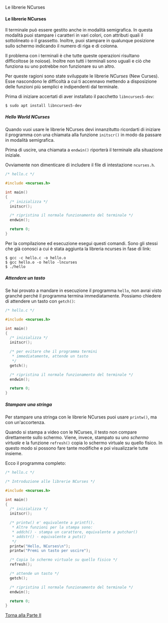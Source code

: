 Le librerie NCurses


#### Le librerie NCurses

Il terminale può essere gestito anche in modalità semigrafica.
In questa modalità puoi stampare i caratteri in vari colori,
con attributi quali il sottolineato o il grassetto.
Inoltre, puoi stampare in qualunque posizione sullo schermo
indicando il numero di riga e di colonna.

Il problema con i terminali è che tutte queste operazioni risultano
difficoltose (e noiose). Inoltre non tutti i terminali sono uguali
e ciò che funziona su uno potrebbe non funzionare su un altro.

Per queste ragioni sono state sviluppate le librerie *NCurses*
(New Curses). Esse nascondono le difficoltà a cui ti accennavo
mettendo a disposizione delle funzioni più semplici e indipendenti dal terminale.

Prima di iniziare accertati di aver installato il pacchetto `libncurses5-dev`:

```
$ sudo apt install libncurses5-dev
```

##### Hello World NCurses

Quando vuoi usare le librerie NCurses devi innanzitutto ricordarti di iniziare
il programma con una chiamata alla funzione `initscr()` in modo da passare
in modalità semigrafica.

Prima di uscire, una chiamata a `endwin()` riporterà il terminale alla
situazione iniziale.

Ovviamente non dimenticare di includere il file di intestazione `ncurses.h`.

```c
/* hello.c */

#include <ncurses.h>

int main()
{
  /* inizializza */
  initscr();

  /* ripristina il normale funzionamento del terminale */
  endwin();

  return 0;
}
```

Per la compilazione ed esecuzione esegui questi comandi.
Sono gli stessi che già conosci a cui è stata aggiunta la libreria ncurses
in fase di link:

```
$ gcc -c hello.c -o hello.o
$ gcc hello.o -o hello -lncurses
$ ./hello
```

##### Attendere un tasto

Se hai provato a mandare in esecuzione il programma `hello`, non avrai
visto granché perché il programma termina immediatamente.
Possiamo chiedere di attendere un tasto con `getch()`:

```c
/* hello.c */

#include <ncurses.h>

int main()
{
  /* inizializza */
  initscr();

  /* per evitare che il programma termini
   * immediatamente, attende un tasto
   */
  getch();

  /* ripristina il normale funzionamento del terminale */
  endwin();

  return 0;
}
```

##### Stampare una stringa

Per stampare una stringa con le librerie NCurses puoi usare `printw()`,
ma con un'accortenza.

Quando si stampa a video con le NCurses,
il testo non compare direttamente sullo schermo.
Viene, invece, stampato su uno *schermo virtuale*
e la funzione `refresh()` copia lo schermo virtuale su quello fisico.
In questo modo si possono fare tante modifiche e poi visualizzarle tutte insieme.

Ecco il programma completo:

```c
/* hello.c */

/* Introduzione alle librerie NCurses */

#include <ncurses.h>

int main()
{
  /* inizializza */
  initscr();

  /* printw() e' equivalente a printf().
   * Altre funzioni per la stampa sono:
   * addch() - stampa un carattere, equivalente a putchar()
   * addstr() - equivalente a puts()
   */
  printw("Hello, NCurses\n");
  printw("Premi un tasto per uscire");

  /* Copia lo schermo virtuale su quello fisico */
  refresh();

  /* attende un tasto */
  getch();

  /* ripristina il normale funzionamento del terminale */
  endwin();

  return 0;
}
```

<a href="/activities/2">Torna alla Parte II</a>
